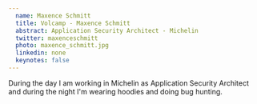 ```yaml
---
  name: Maxence Schmitt
  title: Volcamp - Maxence Schmitt
  abstract: Application Security Architect - Michelin
  twitter: maxenceschmitt
  photo: maxence_schmitt.jpg
  linkedin: none
  keynotes: false
---
```

During the day I am working in Michelin as Application Security Architect and during the night I'm wearing hoodies and doing bug hunting. 